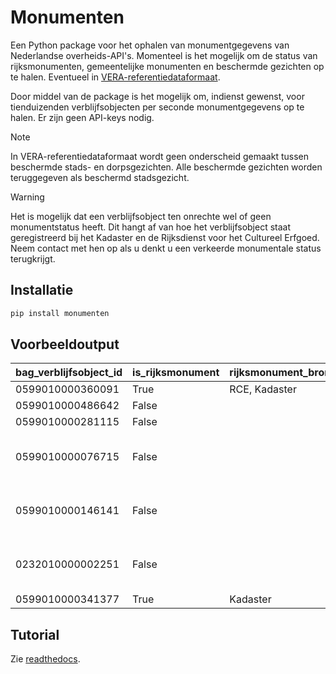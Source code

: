 <!-- snippet-start -->

# Monumenten

Een Python package voor het ophalen van monumentgegevens van Nederlandse overheids-API's. Momenteel is het mogelijk om de status van rijksmonumenten, gemeentelijke monumenten en beschermde gezichten op te halen. Eventueel in [VERA-referentiedataformaat](https://www.coraveraonline.nl/index.php/Referentiedata:EENHEIDMONUMENT).

Door middel van de package is het mogelijk om, indienst gewenst, voor tienduizenden verblijfsobjecten per seconde monumentgegevens op te halen. Er zijn geen API-keys nodig.

> [!NOTE]
> In VERA-referentiedataformaat wordt geen onderscheid gemaakt tussen beschermde stads- en dorpsgezichten. Alle beschermde gezichten worden teruggegeven als beschermd stadsgezicht.

> [!WARNING]
> Het is mogelijk dat een verblijfsobject ten onrechte wel of geen monumentstatus heeft. Dit hangt af van hoe het verblijfsobject staat geregistreerd bij het Kadaster en de Rijksdienst voor het Cultureel Erfgoed. Neem contact met hen op als u denkt u een verkeerde monumentale status terugkrijgt.

## Installatie

```bash
pip install monumenten
```

## Voorbeeldoutput

| bag_verblijfsobject_id | is_rijksmonument | rijksmonument_bron | rijksmonument_nummer | rijksmonument_url                                 | is_beschermd_gezicht | beschermd_gezicht_naam   | is_gemeentelijk_monument | grondslag_gemeentelijk_monument                                                        |
| ---------------------- | ---------------- | ------------------ | -------------------- | ------------------------------------------------- | -------------------- | ------------------------ | ------------------------ | -------------------------------------------------------------------------------------- |
| 0599010000360091       | True             | RCE, Kadaster      | 524327               | https://monumentenregister.cultureelerfgoed.nl... | False                | <NA>                     | False                    | <NA>                                                                                   |
| 0599010000486642       | False            | <NA>               | <NA>                 | <NA>                                              | False                | <NA>                     | False                    | <NA>                                                                                   |
| 0599010000281115       | False            | <NA>               | <NA>                 | <NA>                                              | True                 | Kralingen - Midden       | False                    | <NA>                                                                                   |
| 0599010000076715       | False            | <NA>               | <NA>                 | <NA>                                              | False                | <NA>                     | True                     | Gemeentewet: Aanwijzing gemeentelijk monument (voorbescherming, aanwijzing, afschrift) |
| 0599010000146141       | False            | <NA>               | <NA>                 | <NA>                                              | True                 | Rotterdam - Waterproject | True                     | Gemeentewet: Aanwijzing gemeentelijk monument (voorbescherming, aanwijzing, afschrift) |
| 0232010000002251       | False            | <NA>               | <NA>                 | <NA>                                              | False                | <NA>                     | True                     | Gemeentewet: Aanwijzing gemeentelijk monument (voorbescherming, aanwijzing, afschrift) |
| 0599010000341377       | True             | Kadaster           | <NA>                 | <NA>                                              | False                | <NA>                     | False                    | <NA>                                                                                   |

## Tutorial

<!-- snippet-end -->

Zie [readthedocs](https://monumenten.readthedocs.io/nl/latest/tutorial.html).
